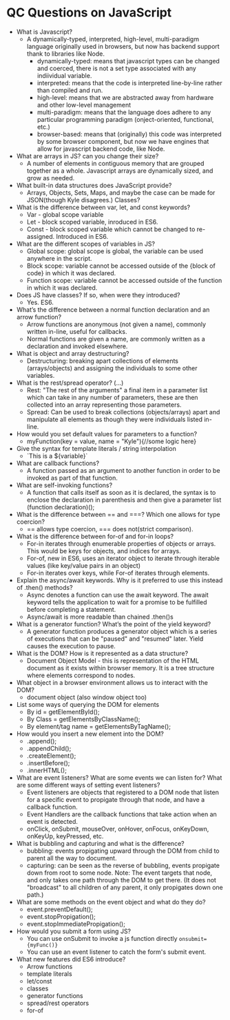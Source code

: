 # QC Questions on JavaScript

 - What is Javascript?
   - A dynamically-typed, interpreted, high-level, multi-paradigm language originally used in browsers, but now has backend support thank to libraries like Node.
     - dynamically-typed: means that javascript types can be changed and coerced, there is not a set type associated with any indiividual variable.
     - interpreted: means that the code is interpreted line-by-line rather than compiled and run.
     - high-level: means that we are abstracted away from hardware and other low-level management
     - multi-paradigm: means that the language does adhere to any particular programming paradigm (onject-oriented, functional, etc.)
     - browser-based: means that (originally) this code was interpreted by some browser component, but now we have engines that allow for javascript backend code, like Node.
 - What are arrays in JS? can you change their size?
   - A number of elements in contiguous memory that are grouped together as a whole. Javascript arrays are dynamically sized, and grow as needed.
 - What built-in data structures does JavaScript provide?
   - Arrays, Objects, Sets, Maps, and maybe the case can be made for JSON(though Kyle disagrees.) Classes?
 - What is the difference between var, let, and const keywords? 
   - Var - global scope variable
   - Let - block scoped variable, inroduced in ES6.
   - Const - block scoped variable which cannot be changed to re-assigned. Introduced in ES6.
 - What are the different scopes of variables in JS?
   - Global scope: global scope is global, the variable can be used anywhere in the script.
   - Block scope: variable cannot be accessed outside of the {block of code} in which it was declared.
   - Function scope: variable cannot be accessed outside of the function in which it was declared.
 - Does JS have classes? If so, when were they introduced? 
   - Yes. ES6.
 - What’s the difference between a normal function declaration and an arrow function? 
   - Arrow functions are anonymous (not given a name), commonly written in-line, useful for callbacks.
   - Normal functions are given a name, are commonly written as a declaration and invoked elsewhere.
 - What is object and array destructuring?
   - Destructuring: breaking apart collections of elements (arrays/objects) and assigning the individuals to some other variables.
 - What is the rest/spread operator? (...)
   - Rest: "The rest of the arguments" a final item in a parameter list which can take in any number of parameters, these are then collected into an array representing those parameters.
   - Spread: Can be used to break collections (objects/arrays) apart and manipulate all elements as though they were individuals listed in-line.
 - How would you set default values for parameters to a function? 
   - myFunction(key = value, name = "Kyle"){//some logic here}
 - Give the syntax for template literals / string interpolation 
   - \`This is a ${variable}\`
 - What are callback functions? 
   - A function passed as an argument to another function in order to be invoked as part of that function.
 - What are self-invoking functions?
   - A function that calls itself as soon as it is declared, the syntax is to enclose the declaration in parenthesis and then give a parameter list (function declaration)();
 - What is the difference between == and ===? Which one allows for type coercion?
   - == allows type coercion, === does not(strict comparison). 
 - What is the difference between for-of and for-in loops?
   - For-in iterates through enumerable properties of objects or arrays. This would be keys for objects, and indices for arrays.
   - For-of, new in ES6, uses an iterator object to iterate through iterable values (like key/value pairs in an object)
   - For-in iterates over keys, while For-of iterates through elements.
 - Explain the async/await keywords. Why is it preferred to use this instead of .then() methods? 
   - Async denotes a function can use the await keyword. The await keyword tells the application to wait for a promise to be fulfilled before completing a statement.
   - Async/await is more readable than chained .then()s
 - What is a generator function? What’s the point of the yield keyword? 
   - A generator function produces a generator object which is a series of executions that can be "paused" and "resumed" later. Yield causes the execution to pause.
 - What is the DOM? How is it represented as a data structure?
   - Document Object Model - this is representation of the HTML document as it exists within browser memory. It is a tree structure where elements correspond to nodes.
 - What object in a browser environment allows us to interact with the DOM? 
   - document object (also window object too)
 - List some ways of querying the DOM for elements 
   - By id = getElementById();
   - By Class = getElementsByClassName();
   - By element/tag name = getElementsByTagName();
 - How would you insert a new element into the DOM? 
   - .append();
   - .appendChild();
   - .createElement();
   - .insertBefore();
   - .innerHTML();
 - What are event listeners? What are some events we can listen for? What are some different ways of setting event listeners? 
   - Event listeners are objects that registered to a DOM node that listen for a specific event to propigate through that node, and have a callback function.
   - Event Handlers are the callback functions that take action when an event is detected.
   - onClick, onSubmit, mouseOver, onHover, onFocus, onKeyDown, onKeyUp, keyPressed, etc.
 - What is bubbling and capturing and what is the difference? 
   - bubbling: events propigating upward through the DOM from child to parent all the way to document.
   - capturing: can be seen as the reverse of bubbling, events propigate down from root to some node. Note: The event targets that node, and only takes one path through the DOM to get there. (It does not "broadcast" to all children of any parent, it only propigates down one path.)
 - What are some methods on the event object and what do they do? 
   - event.preventDefault();
   - event.stopPropigation();
   - event.stopImmediatePropigation();
 - How would you submit a form using JS? 
   - You can use onSubmit to invoke a js function directly `onsubmit={myFunc()}`
   - You can use an event listener to catch the form's submit event.
 - What new features did ES6 introduce? 
   - Arrow functions
   - template literals
   - let/const
   - classes
   - generator functions
   - spread/rest operators
   - for-of
